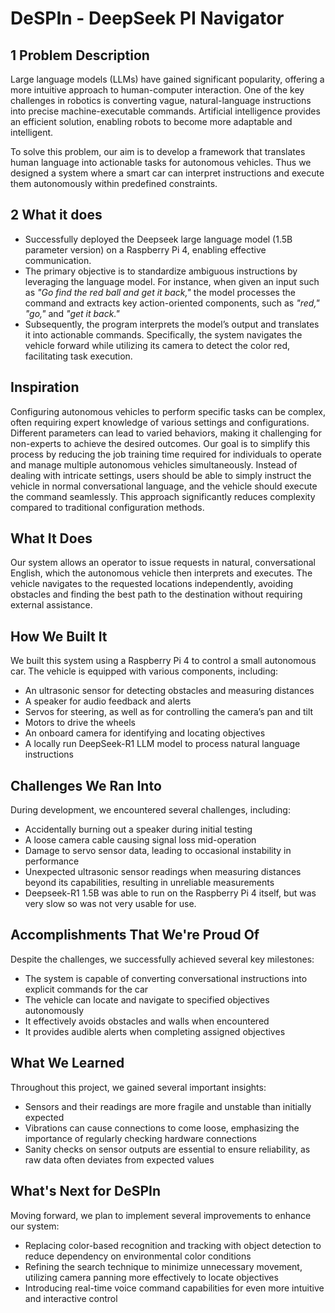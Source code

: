 # DeSPIn - DeepSeek PI Navigator
## 1 Problem Description

Large language models (LLMs) have gained significant popularity, offering a more intuitive approach to human-computer interaction. One of the key challenges in robotics is converting vague, natural-language instructions into precise machine-executable commands. Artificial intelligence provides an efficient solution, enabling robots to become more adaptable and intelligent.  

To solve this problem, our aim is to develop a framework that translates human language into actionable tasks for autonomous vehicles. Thus we designed a system where a smart car can interpret instructions and execute them autonomously within predefined constraints.

## 2 What it does

* Successfully deployed the Deepseek large language model (1.5B parameter version) on a Raspberry Pi 4, enabling effective communication.
* The primary objective is to standardize ambiguous instructions by leveraging the language model. For instance, when given an input such as *"Go find the red ball and get it back,"* the model processes the command and extracts key action-oriented components, such as *"red,"* *"go,"* and *"get it back."*
* Subsequently, the program interprets the model’s output and translates it into actionable commands. Specifically, the system navigates the vehicle forward while utilizing its camera to detect the color red, facilitating task execution.

## Inspiration

Configuring autonomous vehicles to perform specific tasks can be complex, often requiring expert knowledge of various settings and configurations. Different parameters can lead to varied behaviors, making it challenging for non-experts to achieve the desired outcomes. Our goal is to simplify this process by reducing the job training time required for individuals to operate and manage multiple autonomous vehicles simultaneously. Instead of dealing with intricate settings, users should be able to simply instruct the vehicle in normal conversational language, and the vehicle should execute the command seamlessly. This approach significantly reduces complexity compared to traditional configuration methods.

## What It Does

Our system allows an operator to issue requests in natural, conversational English, which the autonomous vehicle then interprets and executes. The vehicle navigates to the requested locations independently, avoiding obstacles and finding the best path to the destination without requiring external assistance.

## How We Built It

We built this system using a Raspberry Pi 4 to control a small autonomous car. The vehicle is equipped with various components, including:
- An ultrasonic sensor for detecting obstacles and measuring distances
- A speaker for audio feedback and alerts
- Servos for steering, as well as for controlling the camera’s pan and tilt
- Motors to drive the wheels
- An onboard camera for identifying and locating objectives
- A locally run DeepSeek-R1 LLM model to process natural language instructions

## Challenges We Ran Into

During development, we encountered several challenges, including:
- Accidentally burning out a speaker during initial testing
- A loose camera cable causing signal loss mid-operation
- Damage to servo sensor data, leading to occasional instability in performance
- Unexpected ultrasonic sensor readings when measuring distances beyond its capabilities, resulting in unreliable measurements
- Deepseek-R1 1.5B was able to run on the Raspberry Pi 4 itself, but was very slow so was not very usable for use.

## Accomplishments That We're Proud Of

Despite the challenges, we successfully achieved several key milestones:
- The system is capable of converting conversational instructions into explicit commands for the car
- The vehicle can locate and navigate to specified objectives autonomously
- It effectively avoids obstacles and walls when encountered
- It provides audible alerts when completing assigned objectives

## What We Learned

Throughout this project, we gained several important insights:
- Sensors and their readings are more fragile and unstable than initially expected
- Vibrations can cause connections to come loose, emphasizing the importance of regularly checking hardware connections
- Sanity checks on sensor outputs are essential to ensure reliability, as raw data often deviates from expected values

## What's Next for DeSPIn

Moving forward, we plan to implement several improvements to enhance our system:
- Replacing color-based recognition and tracking with object detection to reduce dependency on environmental color conditions
- Refining the search technique to minimize unnecessary movement, utilizing camera panning more effectively to locate objectives
- Introducing real-time voice command capabilities for even more intuitive and interactive control
